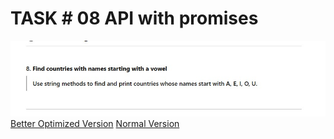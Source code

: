 
<h1>TASK # 08 API with promises</h1>
<img src="task8.jpg" />
<a href="task8bt.html" >Better Optimized Version</a>
<a  href="task8.htm"> Normal Version </a>
